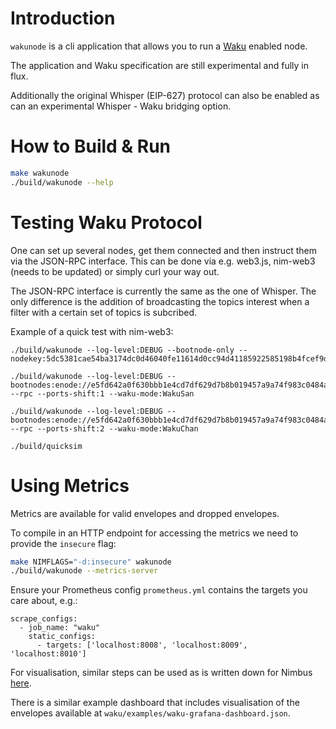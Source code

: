 # Introduction
`wakunode` is a cli application that allows you to run a
[Waku](https://github.com/vacp2p/specs/blob/master/waku.md) enabled node.

The application and Waku specification are still experimental and fully in flux.

Additionally the original Whisper (EIP-627) protocol can also be enabled as can
an experimental Whisper - Waku bridging option.

# How to Build & Run

```bash
make wakunode
./build/wakunode --help
```

# Testing Waku Protocol
One can set up several nodes, get them connected and then instruct them via the
JSON-RPC interface. This can be done via e.g. web3.js, nim-web3 (needs to be
updated) or simply curl your way out.

The JSON-RPC interface is currently the same as the one of Whisper. The only
difference is the addition of broadcasting the topics interest when a filter
with a certain set of topics is subcribed.

Example of a quick test with nim-web3:
```
./build/wakunode --log-level:DEBUG --bootnode-only --nodekey:5dc5381cae54ba3174dc0d46040fe11614d0cc94d41185922585198b4fcef9d3

./build/wakunode --log-level:DEBUG --bootnodes:enode://e5fd642a0f630bbb1e4cd7df629d7b8b019457a9a74f983c0484a045cebb176def86a54185b50bbba6bbf97779173695e92835d63109c23471e6da382f922fdb@0.0.0.0:30303 --rpc --ports-shift:1 --waku-mode:WakuSan

./build/wakunode --log-level:DEBUG --bootnodes:enode://e5fd642a0f630bbb1e4cd7df629d7b8b019457a9a74f983c0484a045cebb176def86a54185b50bbba6bbf97779173695e92835d63109c23471e6da382f922fdb@0.0.0.0:30303 --rpc --ports-shift:2 --waku-mode:WakuChan

./build/quicksim
```

# Using Metrics

Metrics are available for valid envelopes and dropped envelopes.

To compile in an HTTP endpoint for accessing the metrics we need to provide the
`insecure` flag:
```bash
make NIMFLAGS="-d:insecure" wakunode
./build/wakunode --metrics-server
```

Ensure your Prometheus config `prometheus.yml` contains the targets you care about, e.g.:

```
scrape_configs:
  - job_name: "waku"
    static_configs:
      - targets: ['localhost:8008', 'localhost:8009', 'localhost:8010']
```

For visualisation, similar steps can be used as is written down for Nimbus
[here](https://github.com/status-im/nimbus#metric-visualisation).

There is a similar example dashboard that includes visualisation of the
envelopes available at `waku/examples/waku-grafana-dashboard.json`.
